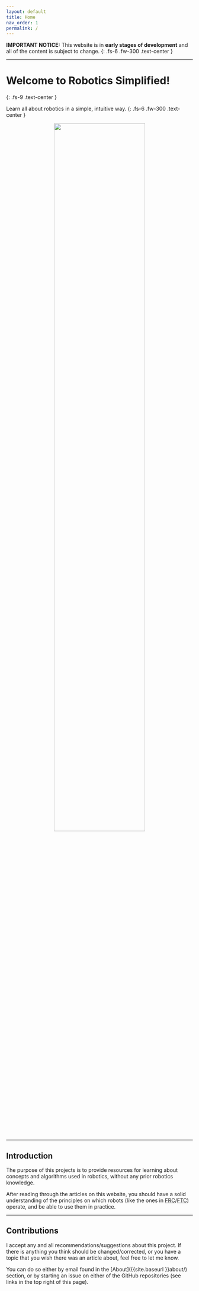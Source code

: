 ```yaml
---
layout: default
title: Home
nav_order: 1
permalink: /
---
```


**IMPORTANT NOTICE:** This website is in **early stages of development** and all of the content is subject to change.
{: .fs-6 .fw-300 .text-center }

---

# Welcome to Robotics Simplified!
{: .fs-9 .text-center }

Learn all about robotics in a simple, intuitive way.
{: .fs-6 .fw-300 .text-center }

<p style="text-align:center;"><img src="{{site.url}}/assets/images/logo.png" width="70%"></p>

---

## Introduction
The purpose of this projects is to provide resources for learning about concepts and algorithms used in robotics, without any prior robotics knowledge.

After reading through the articles on this website, you should have a solid understanding of the principles on which robots (like the ones in [FRC](https://www.firstinspires.org/robotics/frc)/[FTC](https://www.firstinspires.org/robotics/ftc)) operate, and be able to use them in practice.

---

## Contributions
I accept any and all recommendations/suggestions about this project. If there is anything you think should be changed/corrected, or you have a topic that you wish there was an article about, feel free to let me know.

You can do so either by email found in the [About]({{site.baseurl }}about/) section, or by starting an issue on either of the GitHub repositories (see links in the top right of this page).
